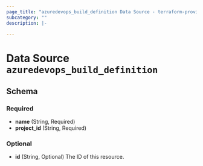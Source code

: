 ```yaml
---
page_title: "azuredevops_build_definition Data Source - terraform-provider-azuredevops"
subcategory: ""
description: |-
  
---
```


# Data Source `azuredevops_build_definition`





## Schema

### Required

- **name** (String, Required)
- **project_id** (String, Required)

### Optional

- **id** (String, Optional) The ID of this resource.


